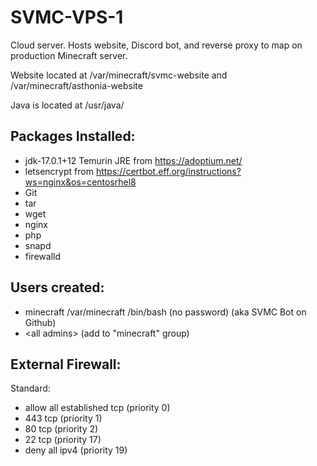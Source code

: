 # SVMC-VPS-1

Cloud server. Hosts website, Discord bot, and reverse proxy to map on production Minecraft server.

Website located at /var/minecraft/svmc-website and /var/minecraft/asthonia-website

Java is located at /usr/java/<version>

## Packages Installed:

- jdk-17.0.1+12 Temurin JRE from https://adoptium.net/
- letsencrypt from https://certbot.eff.org/instructions?ws=nginx&os=centosrhel8
- Git
- tar
- wget
- nginx
- php
- snapd
- firewalld

## Users created:

- minecraft /var/minecraft /bin/bash (no password) (aka SVMC Bot on Github)
- \<all admins\> (add to "minecraft" group)

## External Firewall:

Standard:
- allow all established tcp (priority 0)
- 443 tcp (priority 1)
- 80 tcp (priority 2)
- 22 tcp (priority 17)
- deny all ipv4 (priority 19)
